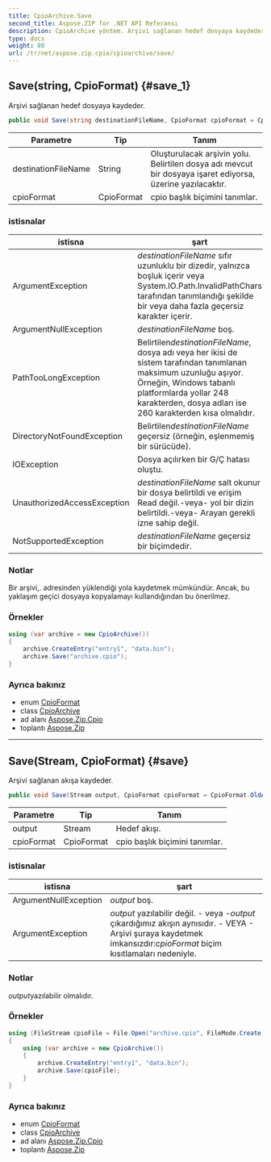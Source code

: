 ```yaml
---
title: CpioArchive.Save
second_title: Aspose.ZIP for .NET API Referansı
description: CpioArchive yöntem. Arşivi sağlanan hedef dosyaya kaydeder.
type: docs
weight: 80
url: /tr/net/aspose.zip.cpio/cpioarchive/save/
---
```

## Save(string, CpioFormat) {#save_1}

Arşivi sağlanan hedef dosyaya kaydeder.

```csharp
public void Save(string destinationFileName, CpioFormat cpioFormat = CpioFormat.OldAscii)
```

| Parametre | Tip | Tanım |
| --- | --- | --- |
| destinationFileName | String | Oluşturulacak arşivin yolu. Belirtilen dosya adı mevcut bir dosyaya işaret ediyorsa, üzerine yazılacaktır. |
| cpioFormat | CpioFormat | cpio başlık biçimini tanımlar. |

### istisnalar

| istisna | şart |
| --- | --- |
| ArgumentException | *destinationFileName* sıfır uzunluklu bir dizedir, yalnızca boşluk içerir veya System.IO.Path.InvalidPathChars tarafından tanımlandığı şekilde bir veya daha fazla geçersiz karakter içerir. |
| ArgumentNullException | *destinationFileName* boş. |
| PathTooLongException | Belirtilen*destinationFileName*, dosya adı veya her ikisi de sistem tarafından tanımlanan maksimum uzunluğu aşıyor. Örneğin, Windows tabanlı platformlarda yollar 248 karakterden, dosya adları ise 260 karakterden kısa olmalıdır. |
| DirectoryNotFoundException | Belirtilen*destinationFileName* geçersiz (örneğin, eşlenmemiş bir sürücüde). |
| IOException | Dosya açılırken bir G/Ç hatası oluştu. |
| UnauthorizedAccessException | *destinationFileName* salt okunur bir dosya belirtildi ve erişim Read değil.-veya- yol bir dizin belirtildi.-veya- Arayan gerekli izne sahip değil. |
| NotSupportedException | *destinationFileName* geçersiz bir biçimdedir. |

### Notlar

Bir arşivi,. adresinden yüklendiği yola kaydetmek mümkündür. Ancak, bu yaklaşım geçici dosyaya kopyalamayı kullandığından bu önerilmez.

### Örnekler

```csharp
using (var archive = new CpioArchive())
{
    archive.CreateEntry("entry1", "data.bin");        
    archive.Save("archive.cpio");
}       
```

### Ayrıca bakınız

* enum [CpioFormat](../../cpioformat/)
* class [CpioArchive](../)
* ad alanı [Aspose.Zip.Cpio](../../cpioarchive/)
* toplantı [Aspose.Zip](../../../)

---

## Save(Stream, CpioFormat) {#save}

Arşivi sağlanan akışa kaydeder.

```csharp
public void Save(Stream output, CpioFormat cpioFormat = CpioFormat.OldAscii)
```

| Parametre | Tip | Tanım |
| --- | --- | --- |
| output | Stream | Hedef akışı. |
| cpioFormat | CpioFormat | cpio başlık biçimini tanımlar. |

### istisnalar

| istisna | şart |
| --- | --- |
| ArgumentNullException | *output* boş. |
| ArgumentException | *output* yazılabilir değil. - veya -*output* çıkardığımız akışın aynısıdır. - VEYA - Arşivi şuraya kaydetmek imkansızdır:*cpioFormat* biçim kısıtlamaları nedeniyle. |

### Notlar

*output*yazılabilir olmalıdır.

### Örnekler

```csharp
using (FileStream cpioFile = File.Open("archive.cpio", FileMode.Create))
{
    using (var archive = new CpioArchive())
    {
        archive.CreateEntry("entry1", "data.bin");        
        archive.Save(cpioFile);
    }
}       
```

### Ayrıca bakınız

* enum [CpioFormat](../../cpioformat/)
* class [CpioArchive](../)
* ad alanı [Aspose.Zip.Cpio](../../cpioarchive/)
* toplantı [Aspose.Zip](../../../)


